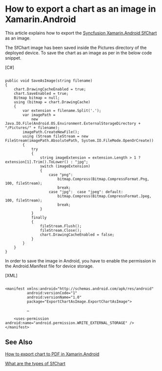 # How to export a chart as an image in Xamarin.Android

This article explains how to export the [Syncfusion Xamarin.Android SfChart](https://help.syncfusion.com/xamarin-android/sfchart/getting-started) as an image. 

The SfChart image has been saved inside the Pictures directory of the deployed device. To save the chart as an image as per in the below code snippet.

[C#]

```

public void SaveAsImage(string filename) 
{ 
    chart.DrawingCacheEnabled = true; 
    chart.SaveEnabled = true; 
    Bitmap bitmap = null; 
    using (bitmap = chart.DrawingCache) 
    { 
        var extension = filename.Split('.'); 
        var imagePath = 
            new Java.IO.File(Android.OS.Environment.ExternalStorageDirectory + "/Pictures/" + filename); 
        imagePath.CreateNewFile(); 
        using (Stream fileStream = new FileStream(imagePath.AbsolutePath, System.IO.FileMode.OpenOrCreate)) 
        { 
            try 
            { 
                string imageExtension = extension.Length > 1 ? extension[1].Trim().ToLower() : "jpg"; 
                switch (imageExtension) 
                { 
                    case "png": 
                        bitmap.Compress(Bitmap.CompressFormat.Png, 100, fileStream); 
                        break; 
                    case "jpg":  case "jpeg": default: 
                        bitmap.Compress(Bitmap.CompressFormat.Jpeg, 100, fileStream); 
                        break; 
                } 
            } 
            finally 
            { 
                fileStream.Flush(); 
                fileStream.Close(); 
                chart.DrawingCacheEnabled = false; 
            } 
        } 
    } 
} 

```

In order to save the image in Android, you have to enable the permission in the Android.Manifest file for device storage.

[XML]

```

<manifest xmlns:android="http://schemas.android.com/apk/res/android" 
          android:versionCode="1" 
          android:versionName="1.0" 
          package="ExportChartAsImage.ExportChartAsImage">

          …

	<uses-permission android:name="android.permission.WRITE_EXTERNAL_STORAGE" />
</manifest>

```

## See Also

[How to export chart to PDF in Xamarin.Android](https://www.syncfusion.com/kb/9370/how-to-export-chart-to-pdf-in-xamarin-android)

[What are the types of SfChart](https://help.syncfusion.com/xamarin-android/sfchart/charttypes)



